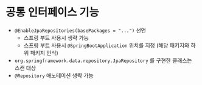 # 공통 인터페이스 기능

- `@EnableJpaRepositories(basePackages = "...")` 선언
  - 스프링 부트 사용시 생략 가능
  - 스프링 부트 사용시 `@SpringBootApplication` 위치를 지정 (해당 패키지와 하위 패키지 인식)
- `org.springframework.data.repository.JpaRepository` 를 구현한 클래스는 스캔 대상
- `@Repository` 애노테이션 생략 가능
